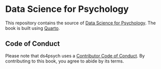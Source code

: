 # Data Science for Psychology

This repository contains the source of [Data Science for Psychology](). The book is built using [Quarto](https://quarto.org/).

## Code of Conduct

Please note that ds4psych uses a [Contributor Code of Conduct](https://contributor-covenant.org/version/2/0/CODE_OF_CONDUCT.html).
By contributing to this book, you agree to abide by its terms.